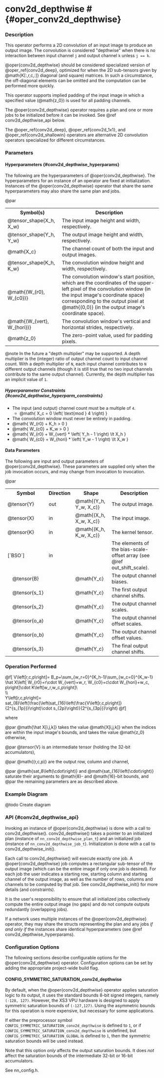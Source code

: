 

# conv2d_depthwise #                                    {#oper_conv2d_depthwise}


### Description 

This operator performs a 2D convolution of an input image to produce an output image. The convolution is considered "depthwise" 
when there is no interaction between input channel `j` and output channel `k` unless `j == k`.

@oper{conv2d_depthwise} should be considered specialized version of @oper_ref{conv2d_deep}, optimized for when the 2D sub-tensors
given by @math{K[:,r,c,:]} diagonal (and square) matrices. In such a circumstance, the off-diagonal elements can be omitted and
the computation can be performed more quickly.

This operator supports implied padding of the input image in which a specified value (@math{z_0}) is used for all padding channels.

The @oper{conv2d_depthwise} operator requires a plan and one or more jobs to be initialized before it can be invoked. See 
@ref conv2d_depthwise_api below.

The @oper_ref{conv2d_deep}, @oper_ref{conv2d_1x1}, and @oper_ref{conv2d_shallowin} operators are alternative 2D convolution operators
specialized for different circumstances.

### Parameters 

#### Hyperparameters        {#conv2d_depthwise_hyperparams}

The following are the hyperparameters of @oper{conv2d_depthwise}. The hyperparameters for an instance of an operator are fixed at 
initialization. Instances of the @oper{conv2d_depthwise} operator that share the same hyperparameters may also share the same plan 
and jobs.

@par

<table>
<tr><th>Symbol(s)       <th>Description

<tr><td>@tensor_shape{X_h, X_w}         <td>The input image height and width, respectively.
<tr><td>@tensor_shape{Y_h, Y_w}         <td>The output image height and width, respectively.
<tr><td>@math{X_c}                      <td>The channel count of both the input and output images.
<tr><td>@tensor_shape{K_h, K_w}         <td>The convolution window height and width, respectively.
<tr><td>@math{(W_{r0}, W_{c0})}         <td>The convolution window's start position, which are the coordinates of the upper-left pixel of the 
                                            convolution window (in the input image's coordinate space) corresponding to the output pixel at
                                            @math{(0,0)} (in the output image's coordinate space).
<tr><td>@math{(W_{vert}, W_{hori})}     <td>The convolution window's vertical and horizontal strides, respectively.
<tr><td>@math{z_0}                      <td>The zero-point value, used for padding pixels.
</table>

@note In the future a "depth multiplier" may be supported. A depth multiplier is the (integer) ratio of output channel count to input 
    channel count. With a depth multiplier of `N`, each input channel contributes to `N` different output channels (though it is 
    still true that no two input channels contribute to the same output channel). Currently, the depth multiplier has an implicit value 
    of `1`.


##### Hyperparameter Constraints        {#conv2d_depthwise_hyperparm_constraints}

* The input (and output) channel count must be a multiple of `4`.
  * @math{ X_c = 0 \left( \text{mod } 4 \right) }
* The convolution window must never be entirely in padding.
 * @math{ W_{r0} + K_h > 0 }
 * @math{ W_{c0} + K_w > 0 }
 * @math{ W_{r0} + W_{vert} * \left( Y_h - 1 \right)  \lt X_h }
 * @math{ W_{c0} + W_{hori} * \left( Y_w - 1 \right)  \lt X_w }


#### Data Parameters

The following are input and output parameters of @oper{conv2d_depthwise}. These parameters are supplied only when the job invocation occurs,
and may change from invocation to invocation.

@par

<table>
<tr><th colspan="2">Symbol          <th>Direction   <th>Shape                       <th>Description
<tr><td colspan="2">@tensor{Y}      <td>out         <td>@math{(Y_h, Y_w, X_c)}      <td>The output image.
<tr><td colspan="2">@tensor{X}      <td>in          <td>@math{(X_h, X_w, X_c)}      <td>The input image.
<tr><td colspan="2">@tensor{K}      <td>in          <td>@math{(K_h, K_w, X_c)}      <td>The kernel tensor.
<tr><td colspan="2">[`BSO`]         <td>in          <td>                            <td>The elements of the bias-scale-offset array (see @ref out_shift_scale).
<tr><td>        <td>@tensor{B}      <td>            <td>@math{Y_c}                  <td>The output channel biases.        
<tr><td>        <td>@tensor{s_1}    <td>            <td>@math{Y_c}                  <td>The first output channel shifts.
<tr><td>        <td>@tensor{s_2}    <td>            <td>@math{Y_c}                  <td>The output channel scales.
<tr><td>        <td>@tensor{o_a}    <td>            <td>@math{Y_c}                  <td>The output channel offset scales.
<tr><td>        <td>@tensor{o_b}    <td>            <td>@math{Y_c}                  <td>The output channel offset values.
<tr><td>        <td>@tensor{s_3}    <td>            <td>@math{Y_c}                  <td>The final output channel shifts.
</table>



### Operation Performed

@f[
     V\left[r,c,p\right]=
         B_p+\sum_{w_r=0}^{K_h-1}\sum_{w_c=0}^{K_w-1} 
        \hat X\left[ W_{r0}+r\cdot W_{vert}+w_r,
                 W_{c0}+c\cdot W_{hori}+w_c,
                 p\right]\cdot K\left[w_r,w_c,p\right]\\\
  \\\  
      Y\left[r,c,p\right]= sat_{8}\left(\frac{\left(sat_{16}\left(\frac{V\left[r,c,p\right]}
             {2^{s_{1p}}}\right)\cdot s_{2p}\right)}{2^{s_{3p}}}\right)
@f]

where  

@par
@math{\hat X[i,j,k]} takes the value @math{X[i,j,k]} when the indices are within the input image's bounds,
and takes the value @math{z_0} otherwise,

@par
@tensor{V} is an intermediate tensor (holding the 32-bit accumulators),

@par
@math{(r,c,p)} are the output row, column and channel,

@par
@math{sat_8\left(\cdot\right)} and @math{sat_{16}\left(\cdot\right)} saturate their arguments 
     to @math{8}- and @math{16}-bit bounds, and
@par
the remaining parameters are as described above.

### Example Diagram

@todo Create diagram

### API                     {#conv2d_depthwise_api}

Invoking an instance of @oper{conv2d_depthwise} is done with a call to conv2d_depthwise(). conv2d_depthwise() takes a pointer to an initialized plan 
(instance of `nn_conv2d_depthwise_plan_t`) and an initialized job (instance of `nn_conv2d_depthwise_job_t`). Initialization is done with a call
to conv2d_depthwise_init().

Each call to conv2d_depthwise() will execute exactly one job. A @oper{conv2d_depthwise} job computes a rectangular sub-tensor of
the output image (which can be the entire image if only one job is desired). For each job the user indicates a starting row, 
starting column and starting channel of the output image, as well as the number of rows, columns and channels to be computed by
that job. See conv2d_depthwise_init() for more details (and constraints).

It is the user's responsibility to ensure that all initialized jobs collectively compute the entire output image (no gaps) and do not
compute outputs redundantly (overlapping jobs).

If a network uses multiple instances of the @oper{conv2d_depthwise} operator, they may share the structs representing the plan and any jobs 
*if and only if* the instances share identical hyperparameters (see @ref conv2d_depthwise_hyperparams).


### Configuration Options

The following sections describe configurable options for the @oper{conv2d_depthwise} operator. Configuration options can
be set by adding the appropriate project-wide build flag.

#### CONFIG_SYMMETRIC_SATURATION_conv2d_depthwise

By default, when the @oper{conv2d_depthwise} operator applies saturation logic to its output, it uses the standard bounds 8-bit 
signed integers, namely `(-128, 127)`. However, the XS3 VPU hardware is designed to apply symmetric saturation bounds of
`(-127,127)`. Using the asymmetric bounds for this operation is more expensive, but necessary for some applications.

If either the preprocessor symbol `CONFIG_SYMMETRIC_SATURATION_conv2d_depthwise` is defined to `1`, or if 
`CONFIG_SYMMETRIC_SATURATION_conv2d_depthwise` is undefined, but `CONFIG_SYMMETRIC_SATURATION_GLOBAL` is defined to `1`,
then the symmetric saturation bounds will be used instead. 

Note that this option *only* affects the output saturation bounds. It does *not* affect the saturation bounds of the
intermediate 32-bit or 16-bit accumulators.

See nn_config.h.

